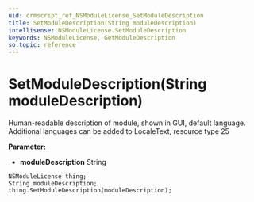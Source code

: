 ```yaml
---
uid: crmscript_ref_NSModuleLicense_SetModuleDescription
title: SetModuleDescription(String moduleDescription)
intellisense: NSModuleLicense.SetModuleDescription
keywords: NSModuleLicense, GetModuleDescription
so.topic: reference
---
```


# SetModuleDescription(String moduleDescription)

Human-readable description of module, shown in GUI, default language. Additional languages can be added to LocaleText, resource type 25

**Parameter:** 
* **moduleDescription** String

```crmscript
NSModuleLicense thing;
String moduleDescription;
thing.SetModuleDescription(moduleDescription);
```

